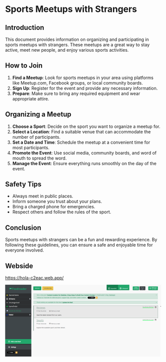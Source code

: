 # Sports Meetups with Strangers

## Introduction
This document provides information on organizing and participating in sports meetups with strangers. These meetups are a great way to stay active, meet new people, and enjoy various sports activities.

## How to Join
1. **Find a Meetup**: Look for sports meetups in your area using platforms like Meetup.com, Facebook groups, or local community boards.
2. **Sign Up**: Register for the event and provide any necessary information.
3. **Prepare**: Make sure to bring any required equipment and wear appropriate attire.

## Organizing a Meetup
1. **Choose a Sport**: Decide on the sport you want to organize a meetup for.
2. **Select a Location**: Find a suitable venue that can accommodate the number of participants.
3. **Set a Date and Time**: Schedule the meetup at a convenient time for most participants.
4. **Promote the Event**: Use social media, community boards, and word of mouth to spread the word.
5. **Manage the Event**: Ensure everything runs smoothly on the day of the event.

## Safety Tips
- Always meet in public places.
- Inform someone you trust about your plans.
- Bring a charged phone for emergencies.
- Respect others and follow the rules of the sport.

## Conclusion
Sports meetups with strangers can be a fun and rewarding experience. By following these guidelines, you can ensure a safe and enjoyable time for everyone involved.


## Webside
https://hola-c2eac.web.app/

![imagen-feedread](/src/img/Captura%20de%20pantalla%202025-03-28%20193206.png)